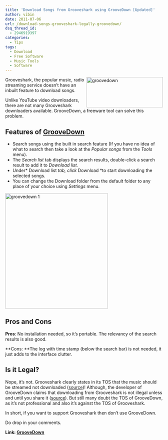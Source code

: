 ```yaml
---
title: 'Download Songs from Grooveshark using GrooveDown [Updated]'
author: vibin
date: 2011-07-06
url: /download-songs-grooveshark-legally-groovedown/
dsq_thread_id:
  - 2946919397
categories:
  - Tips
tags:
  - Download
  - Free Software
  - Music Tools
  - Software
---
```

[<img style="display: inline; margin-left: 0px; margin-right: 0px; border-width: 0px;" title="groovedown" src="http://cdn.devilsworkshop.org/files/2011/07/groovedown_thumb.png" alt="groovedown" width="244" height="97" align="right" border="0" />][1]

Grooveshark, the popular music, radio streaming service doesn’t have an inbuilt feature to download songs.

Unlike YouTube video downloaders, there are not many Grooveshark downloaders available. GrooveDown, a freeware tool can solve this problem.

## Features of <a href="http://groovedown.me/" onclick="_gaq.push(['_trackEvent', 'outbound-article', 'http://groovedown.me/', 'GrooveDown']);" >GrooveDown</a>

  * Search songs using the built in search feature (If you have no idea of what to search then take a look at the *Popular songs* from the *Tools* menu).
  * The *Search list* tab displays the search results, double-click a search result to add it to *Download list.*
  * Under* Download list *tab, click* Download *to start downloading the selected songs.
  * You can change the Download folder from the default folder to any place of your choice using *Settings* menu.

[<img style="display: inline; border: 0px;" title="groovedown 1" src="http://cdn.devilsworkshop.org/files/2011/07/groovedown1_thumb.png" alt="groovedown 1" width="328" height="369" border="0" />][2]

## Pros and Cons

**Pros**: No installation needed, so it&#8217;s portable. The relevancy of the search results is also good.

**Cons: **The log with time stamp (below the search bar) is not needed, it just adds to the interface clutter.

## Is it Legal?

Nope, it&#8217;s not. Grooveshark clearly states in its TOS that the music should be streamed not downloaded (<a href="http://awurl.com/jJnIf3uJn" onclick="_gaq.push(['_trackEvent', 'outbound-article', 'http://awurl.com/jJnIf3uJn', 'source']);" >source</a>)! Although, the developer of GrooveDown claims that downloading from Grooveshark is not illegal unless and until you share it (<a href="http://groovedown.me/is-downloading-songs-from-grooveshark-com-legal/" onclick="_gaq.push(['_trackEvent', 'outbound-article', 'http://groovedown.me/is-downloading-songs-from-grooveshark-com-legal/', 'source']);" >source</a>). But still many doubt the TOS of GrooveDown, as it&#8217;s not professional and also it&#8217;s against the TOS of Grooveshark.

In short, if you want to support Grooveshark then don&#8217;t use GrooveDown.

Do drop in your comments.

**Link: <a href="http://groovedown.me" onclick="_gaq.push(['_trackEvent', 'outbound-article', 'http://groovedown.me', 'GrooveDown']);" >GrooveDown</a>**

 [1]: http://cdn.devilsworkshop.org/files/2011/07/groovedown.png
 [2]: http://cdn.devilsworkshop.org/files/2011/07/groovedown1.png
